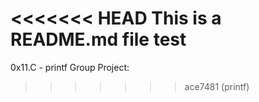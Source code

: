 <<<<<<< HEAD
This is a README.md file test
=======
0x11.C - printf
Group Project:


>>>>>>> ace7481 (printf)
